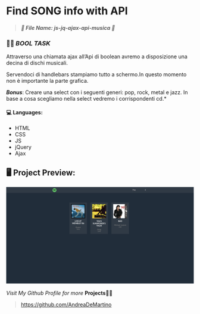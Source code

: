 # 	Find SONG info with API ## 

> 
>
> ##### *:open_file_folder: File Name*:  js-jq-ajax-api-musica :open_file_folder:
>
> 

### :man_teacher: *BOOL TASK* 

Attraverso una chiamata ajax all’Api di boolean avremo a disposizione una decina di dischi musicali. 

Servendoci di handlebars stampiamo tutto a schermo.In questo momento non è importante la parte grafica.

___Bonus___: Creare una select con i seguenti generi: pop, rock, metal e jazz. In base a cosa scegliamo nella select vedremo i corrispondenti cd.*

#### :computer: Languages:

* HTML
* CSS
* JS
* jQuery
* Ajax

## :desktop_computer: Project Preview:

![](img/screen.png)



*Visit My Github Profile for more* __Projects__:man_technologist:

> https://github.com/AndreaDeMartino

